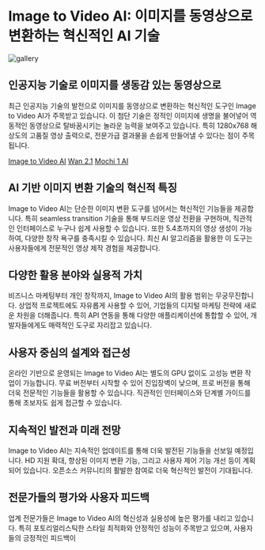 # Image to Video AI: 이미지를 동영상으로 변환하는 혁신적인 AI 기술
![gallery](https://github.com/user-attachments/assets/003a2fac-3986-4d48-8756-5fab9da88cec)


## 인공지능 기술로 이미지를 생동감 있는 동영상으로

최근 인공지능 기술의 발전으로 이미지를 동영상으로 변환하는 혁신적인 도구인 Image to Video AI가 주목받고 있습니다. 이 첨단 기술은 정적인 이미지에 생명을 불어넣어 역동적인 동영상으로 탈바꿈시키는 놀라운 능력을 보여주고 있습니다. 특히 1280x768 해상도의 고품질 영상 출력으로, 전문가급 결과물을 손쉽게 만들어낼 수 있다는 점이 주목됩니다.

[Image to Video AI](https://imagetovideoai.app/ko)
[Wan 2.1](https://wan21.org/ko)
[Mochi 1 AI](https://mochi1ai.com/ko)

## AI 기반 이미지 변환 기술의 혁신적 특징

Image to Video AI는 단순한 이미지 변환 도구를 넘어서는 혁신적인 기능들을 제공합니다. 특히 seamless transition 기술을 통해 부드러운 영상 전환을 구현하며, 직관적인 인터페이스로 누구나 쉽게 사용할 수 있습니다. 또한 5.4초까지의 영상 생성이 가능하여, 다양한 창작 욕구를 충족시킬 수 있습니다. 최신 AI 알고리즘을 활용한 이 도구는 사용자들에게 전문적인 영상 제작 경험을 제공합니다.

## 다양한 활용 분야와 실용적 가치

비즈니스 마케팅부터 개인 창작까지, Image to Video AI의 활용 범위는 무궁무진합니다. 상업적 프로젝트에도 자유롭게 사용할 수 있어, 기업들의 디지털 마케팅 전략에 새로운 차원을 더해줍니다. 특히 API 연동을 통해 다양한 애플리케이션에 통합할 수 있어, 개발자들에게도 매력적인 도구로 자리잡고 있습니다.

## 사용자 중심의 설계와 접근성

온라인 기반으로 운영되는 Image to Video AI는 별도의 GPU 없이도 고성능 변환 작업이 가능합니다. 무료 버전부터 시작할 수 있어 진입장벽이 낮으며, 프로 버전을 통해 더욱 전문적인 기능들을 활용할 수 있습니다. 직관적인 인터페이스와 단계별 가이드를 통해 초보자도 쉽게 접근할 수 있습니다.

## 지속적인 발전과 미래 전망

Image to Video AI는 지속적인 업데이트를 통해 더욱 발전된 기능들을 선보일 예정입니다. HD 지원 확대, 향상된 이미지 변환 기능, 그리고 사용자 제어 기능 개선 등이 계획되어 있습니다. 오픈소스 커뮤니티의 활발한 참여로 더욱 혁신적인 발전이 기대됩니다.

## 전문가들의 평가와 사용자 피드백

업계 전문가들은 Image to Video AI의 혁신성과 실용성에 높은 평가를 내리고 있습니다. 특히 포토리얼리스틱한 스타일 최적화와 안정적인 성능이 주목받고 있으며, 사용자들의 긍정적인 피드백이
